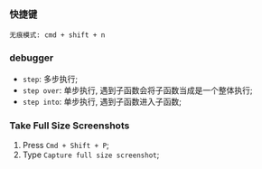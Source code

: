 ### 快捷键

```
无痕模式: cmd + shift + n
```

### debugger

* `step`: 多步执行;
* `step over`: 单步执行, 遇到子函数会将子函数当成是一个整体执行;
* `step into`: 单步执行, 遇到子函数进入子函数;

### Take Full Size Screenshots

1. Press `Cmd + Shift + P`;
2. Type `Capture full size screenshot`;